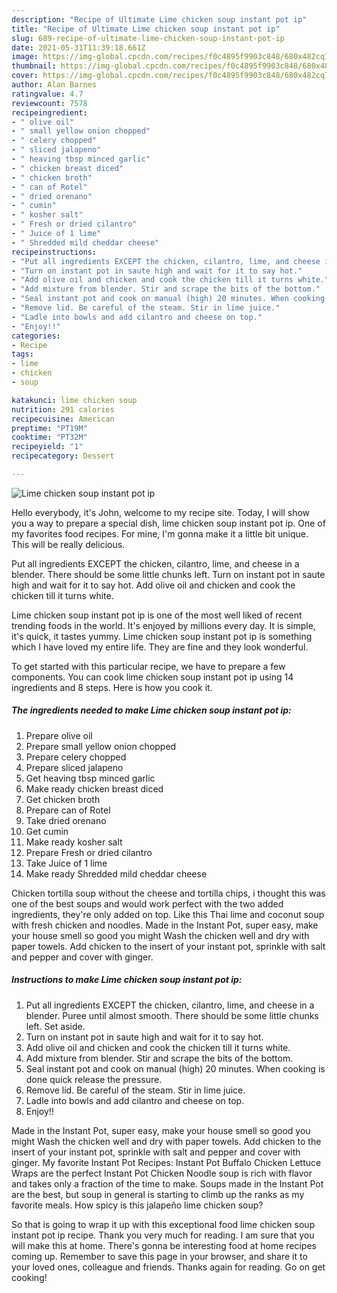 ```yaml
---
description: "Recipe of Ultimate Lime chicken soup instant pot ip"
title: "Recipe of Ultimate Lime chicken soup instant pot ip"
slug: 689-recipe-of-ultimate-lime-chicken-soup-instant-pot-ip
date: 2021-05-31T11:39:18.661Z
image: https://img-global.cpcdn.com/recipes/f0c4895f9903c848/680x482cq70/lime-chicken-soup-instant-pot-ip-recipe-main-photo.jpg
thumbnail: https://img-global.cpcdn.com/recipes/f0c4895f9903c848/680x482cq70/lime-chicken-soup-instant-pot-ip-recipe-main-photo.jpg
cover: https://img-global.cpcdn.com/recipes/f0c4895f9903c848/680x482cq70/lime-chicken-soup-instant-pot-ip-recipe-main-photo.jpg
author: Alan Barnes
ratingvalue: 4.7
reviewcount: 7578
recipeingredient:
- " olive oil"
- " small yellow onion chopped"
- " celery chopped"
- " sliced jalapeno"
- " heaving tbsp minced garlic"
- " chicken breast diced"
- " chicken broth"
- " can of Rotel"
- " dried orenano"
- " cumin"
- " kosher salt"
- " Fresh or dried cilantro"
- " Juice of 1 lime"
- " Shredded mild cheddar cheese"
recipeinstructions:
- "Put all ingredients EXCEPT the chicken, cilantro, lime, and cheese in a blender. Puree until almost smooth. There should be some little chunks left. Set aside."
- "Turn on instant pot in saute high and wait for it to say hot."
- "Add olive oil and chicken and cook the chicken till it turns white."
- "Add mixture from blender. Stir and scrape the bits of the bottom."
- "Seal instant pot and cook on manual (high) 20 minutes. When cooking is done quick release the pressure."
- "Remove lid. Be careful of the steam. Stir in lime juice."
- "Ladle into bowls and add cilantro and cheese on top."
- "Enjoy!!"
categories:
- Recipe
tags:
- lime
- chicken
- soup

katakunci: lime chicken soup 
nutrition: 291 calories
recipecuisine: American
preptime: "PT19M"
cooktime: "PT32M"
recipeyield: "1"
recipecategory: Dessert

---
```



![Lime chicken soup instant pot ip](https://img-global.cpcdn.com/recipes/f0c4895f9903c848/680x482cq70/lime-chicken-soup-instant-pot-ip-recipe-main-photo.jpg)

Hello everybody, it's John, welcome to my recipe site. Today, I will show you a way to prepare a special dish, lime chicken soup instant pot ip. One of my favorites food recipes. For mine, I'm gonna make it a little bit unique. This will be really delicious.

Put all ingredients EXCEPT the chicken, cilantro, lime, and cheese in a blender. There should be some little chunks left. Turn on instant pot in saute high and wait for it to say hot. Add olive oil and chicken and cook the chicken till it turns white.

Lime chicken soup instant pot ip is one of the most well liked of recent trending foods in the world. It's enjoyed by millions every day. It is simple, it's quick, it tastes yummy. Lime chicken soup instant pot ip is something which I have loved my entire life. They are fine and they look wonderful.


To get started with this particular recipe, we have to prepare a few components. You can cook lime chicken soup instant pot ip using 14 ingredients and 8 steps. Here is how you cook it.

<!--inarticleads1-->

##### The ingredients needed to make Lime chicken soup instant pot ip:

1. Prepare  olive oil
1. Prepare  small yellow onion chopped
1. Prepare  celery chopped
1. Prepare  sliced jalapeno
1. Get  heaving tbsp minced garlic
1. Make ready  chicken breast diced
1. Get  chicken broth
1. Prepare  can of Rotel
1. Take  dried orenano
1. Get  cumin
1. Make ready  kosher salt
1. Prepare  Fresh or dried cilantro
1. Take  Juice of 1 lime
1. Make ready  Shredded mild cheddar cheese


Chicken tortilla soup without the cheese and tortilla chips, i thought this was one of the best soups and would work perfect with the two added ingredients, they&#39;re only added on top. Like this Thai lime and coconut soup with fresh chicken and noodles. Made in the Instant Pot, super easy, make your house smell so good you might Wash the chicken well and dry with paper towels. Add chicken to the insert of your instant pot, sprinkle with salt and pepper and cover with ginger. 

<!--inarticleads2-->

##### Instructions to make Lime chicken soup instant pot ip:

1. Put all ingredients EXCEPT the chicken, cilantro, lime, and cheese in a blender. Puree until almost smooth. There should be some little chunks left. Set aside.
1. Turn on instant pot in saute high and wait for it to say hot.
1. Add olive oil and chicken and cook the chicken till it turns white.
1. Add mixture from blender. Stir and scrape the bits of the bottom.
1. Seal instant pot and cook on manual (high) 20 minutes. When cooking is done quick release the pressure.
1. Remove lid. Be careful of the steam. Stir in lime juice.
1. Ladle into bowls and add cilantro and cheese on top.
1. Enjoy!!


Made in the Instant Pot, super easy, make your house smell so good you might Wash the chicken well and dry with paper towels. Add chicken to the insert of your instant pot, sprinkle with salt and pepper and cover with ginger. My favorite Instant Pot Recipes: Instant Pot Buffalo Chicken Lettuce Wraps are the perfect Instant Pot Chicken Noodle soup is rich with flavor and takes only a fraction of the time to make. Soups made in the Instant Pot are the best, but soup in general is starting to climb up the ranks as my favorite meals. How spicy is this jalapeño lime chicken soup? 

So that is going to wrap it up with this exceptional food lime chicken soup instant pot ip recipe. Thank you very much for reading. I am sure that you will make this at home. There's gonna be interesting food at home recipes coming up. Remember to save this page in your browser, and share it to your loved ones, colleague and friends. Thanks again for reading. Go on get cooking!

